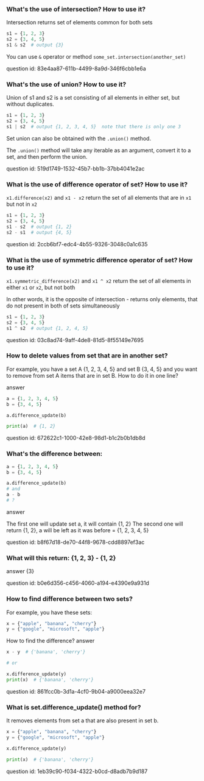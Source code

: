 ### What's the use of intersection? How to use it?

Intersection returns set of elements common for both sets


```python
s1 = {1, 2, 3}
s2 = {3, 4, 5}
s1 & s2  # output {3}
```

You can use `&` operator or method `some_set.intersection(another_set)`

question id: 83e4aa87-611b-4499-8a9d-346f6cbb1e6a

### What's the use of union? How to use it?

Union of s1 and s2 is a set consisting of all elements in either set, but without duplicates.

```python
s1 = {1, 2, 3}
s2 = {3, 4, 5}
s1 | s2  # output {1, 2, 3, 4, 5}  note that there is only one 3
```

Set union can also be obtained with the `.union()` method. 

The `.union()` method will take any iterable as an argument, convert it to a set, 
and then perform the union.

question id: 519d1749-1532-45b7-bb1b-37bb4041e2ac


### What is the use of difference operator of set? How to use it?

`x1.difference(x2)` and `x1 - x2` return the set of all elements that are in `x1` but not in `x2`

```python
s1 = {1, 2, 3}
s2 = {3, 4, 5}
s1 - s2  # output {1, 2}
s2 - s1  # output {4, 5}
```

question id: 2ccb6bf7-edc4-4b55-9326-3048c0a1c635

### What is the use of symmetric difference operator of set? How to use it?

`x1.symmetric_difference(x2)` and `x1 ^ x2` return the set of all elements in either `x1` or `x2`, but not both

In other words, it is the opposite of intersection - returns only elements, that do not present in both of sets 
simultaneously

```python
s1 = {1, 2, 3}
s2 = {3, 4, 5}
s1 ^ s2  # output {1, 2, 4, 5}
```

question id: 03c8ad74-9aff-4de8-81d5-8f55149e7695


### How to delete values from set that are in another set?

For example, you have a set A {1, 2, 3, 4, 5} and set B {3, 4, 5} and you want to remove from set
A items that are in set B. How to do it in one line?

answer

```python
a = {1, 2, 3, 4, 5}
b = {3, 4, 5}

a.difference_update(b)

print(a)  # {1, 2}
```

question id: 672622c1-1000-42e8-98d1-b1c2b0b1db8d


### What's the difference between:

```python
a = {1, 2, 3, 4, 5}
b = {3, 4, 5}

a.difference_update(b)
# and 
a - b
# ?
```

answer

The first one will update set a, it will contain {1, 2}
The second one will return {1, 2}, a will be left as it was before = {1, 2, 3, 4, 5}

question id: b8f67d18-de70-44f8-9678-cdd8897ef3ac


### What will this return: {1, 2, 3} - {1, 2}

answer
{3}

question id: b0e6d356-c456-4060-a194-e4390e9a931d


### How to find difference between two sets?

For example, you have these sets:
```python
x = {"apple", "banana", "cherry"}
y = {"google", "microsoft", "apple"}
```

How to find the difference?
answer

```python
x - y  # {'banana', 'cherry'}

# or

x.difference_update(y)
print(x)  # {'banana', 'cherry'}
```

question id: 861fcc0b-3d1a-4cf0-9b04-a9000eea32e7


### What is set.difference_update() method for?

It removes elements from set a that are also present in set b.
```python
x = {"apple", "banana", "cherry"}
y = {"google", "microsoft", "apple"}

x.difference_update(y)

print(x)  # {'banana', 'cherry'}
```

question id: 1eb39c90-f034-4322-b0cd-d8adb7b9d187
